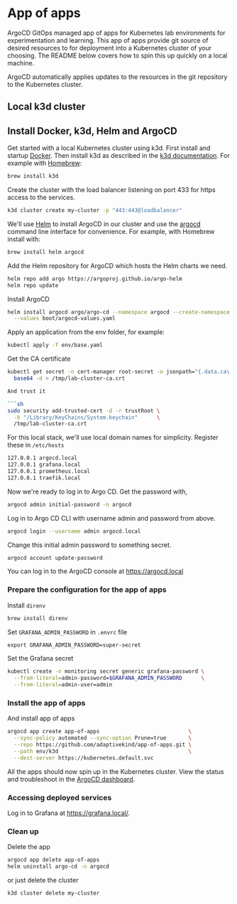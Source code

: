 # App of apps

ArgoCD GitOps managed app of apps for Kubernetes lab environments for
experimentation and learning. This app of apps provide git source of desired
resources to for deployment into a Kubernetes cluster of your choosing. The
README below covers how to spin this up quickly on a local machine.

ArgoCD automatically applies updates to the resources in the git repository to
the Kubernetes cluster.

## Local k3d cluster

## Install Docker, k3d, Helm and ArgoCD

Get started with a local Kubernetes cluster using k3d. First install and startup
[Docker](https://docs.docker.com/engine/install/). Then install k3d as described
in the [k3d documentation](https://k3d.io/). For example with
[Homebrew](https://brew.sh/):

```sh
brew install k3d
```

Create the cluster with the load balancer listening on port 433 for https
access to the services.

```sh
k3d cluster create my-cluster -p "443:443@loadbalancer"
```

We'll use [Helm](https://helm.sh/) to install ArgoCD in our cluster and use the
[argocd](https://argo-cd.readthedocs.io/en/stable/getting_started/#2-download-argo-cd-cli)
command line interface for convenience. For example, with Homebrew install with:

```sh
brew install helm argocd
```

Add the Helm repository for ArgoCD which hosts the Helm charts we need.

```sh
helm repo add argo https://argoproj.github.io/argo-helm
helm repo update
```

Install ArgoCD

```sh
helm install argocd argo/argo-cd --namespace argocd --create-namespace \
  --values boot/argocd-values.yaml
```

Apply an application from the env folder, for example:

```sh
kubectl apply -f env/base.yaml
```

Get the CA certificate

```sh
kubectl get secret -n cert-manager root-secret -o jsonpath="{.data.ca\.crt}" |
  base64 -d > /tmp/lab-cluster-ca.crt

And trust it

```sh
sudo security add-trusted-cert -d -r trustRoot \
  -k "/Library/KeyChains/System.keychain"      \
  /tmp/lab-cluster-ca.crt
```

For this local stack, we'll use local domain names for simplicity. Register these in `/etc/hosts`

```sh
127.0.0.1 argocd.local
127.0.0.1 grafana.local
127.0.0.1 prometheus.local
127.0.0.1 traefik.local
```

Now we're ready to log in to Argo CD. Get the password with,

```sh
argocd admin initial-password -n argocd
```

Log in to Argo CD CLI with username admin and password from above.

```sh
argocd login --username admin argocd.local
```

Change this initial admin password to something secret.

```sh
argocd account update-password
```

You can log in to the ArgoCD console at <https://argocd.local>

### Prepare the configuration for the app of apps

Install `direnv`

```sh
brew install direnv
```

Set `GRAFANA_ADMIN_PASSWORD` in `.envrc` file

```txt
export GRAFANA_ADMIN_PASSWORD=super-secret
```

Set the Grafana secret

```sh
kubectl create -n monitoring secret generic grafana-password \
  --from-literal=admin-password=$GRAFANA_ADMIN_PASSWORD      \
  --from-literal=admin-user=admin
```

### Install the app of apps

And install app of apps

```sh
argocd app create app-of-apps                            \
  --sync-policy automated --sync-option Prune=true       \
  --repo https://github.com/adaptivekind/app-of-apps.git \
  --path env/k3d                                         \
  --dest-server https://kubernetes.default.svc
```

All the apps should now spin up in the Kubernetes cluster. View the status and
troubleshoot in the [ArgoCD dashboard](https://argocd.local).

### Accessing deployed services

Log in to Grafana at <https://grafana.local/>.

### Clean up

Delete the app

```sh
argocd app delete app-of-apps
helm uninstall argo-cd -n argocd
```

or just delete the cluster

```sh
k3d cluster delete my-cluster
```
